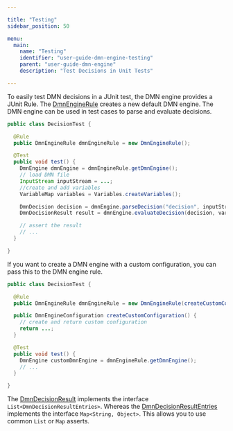 ```yaml
---

title: "Testing"
sidebar_position: 50

menu:
  main:
    name: "Testing"
    identifier: "user-guide-dmn-engine-testing"
    parent: "user-guide-dmn-engine"
    description: "Test Decisions in Unit Tests"

---
```


To easily test DMN decisions in a JUnit test, the DMN engine provides a
JUnit Rule. The <a class="javadocref" href="https://operaton.github.io/operaton/javadoc/operaton/1.0/org/operaton/bpm/dmn/engine/test/DmnEngineRule.html">DmnEngineRule</a> creates a new default DMN engine. The DMN engine can be used in test cases to parse and evaluate decisions.

```java
public class DecisionTest {

  @Rule
  public DmnEngineRule dmnEngineRule = new DmnEngineRule();

  @Test
  public void test() {
    DmnEngine dmnEngine = dmnEngineRule.getDmnEngine();
    // load DMN file
    InputStream inputStream = ...;
    //create and add variables
    VariableMap variables = Variables.createVariables();

    DmnDecision decision = dmnEngine.parseDecision("decision", inputStream);
    DmnDecisionResult result = dmnEngine.evaluateDecision(decision, variables);

    // assert the result
    // ...
  }

}
```

If you want to create a DMN engine with a custom configuration, you can pass
this to the DMN engine rule.


```java
public class DecisionTest {

  @Rule
  public DmnEngineRule dmnEngineRule = new DmnEngineRule(createCustomConfiguration());

  public DmnEngineConfiguration createCustomConfiguration() {
    // create and return custom configuration
    return ...;
  }

  @Test
  public void test() {
    DmnEngine customDmnEngine = dmnEngineRule.getDmnEngine();
    // ...
  }

}
```

The [DmnDecisionResult](https://operaton.github.io/operaton/javadoc/operaton/1.0/org/operaton/bpm/dmn/engine/DmnDecisionResult.html) implements the interface `List<DmnDecisionResultEntries>`. Whereas the
[DmnDecisionResultEntries](https://operaton.github.io/operaton/javadoc/operaton/1.0/org/operaton/bpm/dmn/engine/DmnDecisionResultEntries.html) implements the interface `Map<String, Object>`.
This allows you to use common `List` or `Map` asserts.
